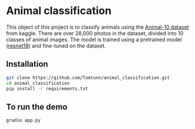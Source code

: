 # Animal classification
This object of this project is to classify animals using the [Animal-10 dataset](https://www.kaggle.com/alessiocorrado99/animals10) from kaggle. There are over 28,000 photos in the dataset, divided into 10 classes of animal images. The model is trained using a pretrained model ([resnet18](https://pytorch.org/hub/pytorch_vision_resnet/)) and fine-tuned on the dataset.

## Installation
```sh
git clone https://github.com/Tomtunn/animal_classification.git
cd animal_classification
pip install -r requirements.txt
```

## To run the demo
```sh
gradio app.py
```